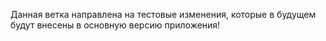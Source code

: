 Данная ветка направлена на тестовые изменения, которые в будущем будут внесены в основную версию приложения!
